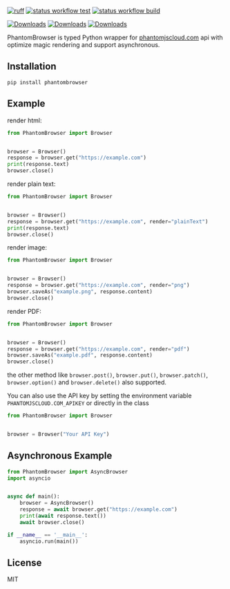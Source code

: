 [![ruff](https://img.shields.io/endpoint?url=https://raw.githubusercontent.com/charliermarsh/ruff/main/assets/badge/v2.json)](https://github.com/astral-sh/ruff) 
[![status workflow test](https://github.com/guangrei/PhantomBrowser/actions/workflows/python-app.yml/badge.svg)](https://github.com/guangrei/PhantomBrowser/actions) 
[![status workflow build](https://github.com/guangrei/PhantomBrowser/actions/workflows/release_to_pypi.yml/badge.svg)](https://github.com/guangrei/PhantomBrowser/actions)

[![Downloads](https://static.pepy.tech/badge/phantombrowser)](https://pepy.tech/project/phantombrowser)
[![Downloads](https://static.pepy.tech/badge/phantombrowser/month)](https://pepy.tech/project/phantombrowser)
[![Downloads](https://static.pepy.tech/badge/phantombrowser/week)](https://pepy.tech/project/phantombrowser)

PhantomBrowser is typed Python wrapper for [phantomjscloud.com](https://phantomjscloud.com) api with optimize magic rendering and support asynchronous.

## Installation

```
pip install phantombrowser
```

## Example

render html:

```python
from PhantomBrowser import Browser


browser = Browser()
response = browser.get("https://example.com")
print(response.text)
browser.close()
```

render plain text:
```python
from PhantomBrowser import Browser


browser = Browser()
response = browser.get("https://example.com", render="plainText")
print(response.text)
browser.close()
```

render image:
```python
from PhantomBrowser import Browser


browser = Browser()
response = browser.get("https://example.com", render="png")
browser.saveAs("example.png", response.content)
browser.close()
```

render PDF:
```python
from PhantomBrowser import Browser


browser = Browser()
response = browser.get("https://example.com", render="pdf")
browser.saveAs("example.pdf", response.content)
browser.close()
```

the other method like `browser.post()`, `browser.put()`, `browser.patch()`, `browser.option()` and `browser.delete()` also supported.

You can also use the API key by setting the environment variable `PHANTOMJSCLOUD.COM_APIKEY` or directly in the class
```python
from PhantomBrowser import Browser


browser = Browser("Your API Key")
```

## Asynchronous Example

```python
from PhantomBrowser import AsyncBrowser
import asyncio


async def main():
    browser = AsyncBrowser()
    response = await browser.get("https://example.com")
    print(await response.text())
    await browser.close()

if __name__ == '__main__':
    asyncio.run(main())
```

## License

MIT
